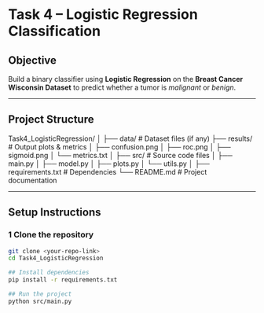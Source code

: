 #  Task 4 – Logistic Regression Classification

##  Objective  
Build a binary classifier using **Logistic Regression** on the **Breast Cancer Wisconsin Dataset** to predict whether a tumor is *malignant* or *benign*.

---

##  Project Structure
Task4_LogisticRegression/
│
├── data/ # Dataset files (if any)
├── results/ # Output plots & metrics
│ ├── confusion.png
│ ├── roc.png
│ ├── sigmoid.png
│ └── metrics.txt
│
├── src/ # Source code files
│ ├── main.py
│ ├── model.py
│ ├── plots.py
│ └── utils.py
│
├── requirements.txt # Dependencies
└── README.md # Project documentation

---

##  Setup Instructions

### 1️ Clone the repository
```bash
git clone <your-repo-link>
cd Task4_LogisticRegression

## Install dependencies
pip install -r requirements.txt

## Run the project
python src/main.py

